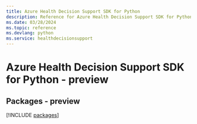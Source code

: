 ```yaml
---
title: Azure Health Decision Support SDK for Python
description: Reference for Azure Health Decision Support SDK for Python
ms.date: 03/28/2024
ms.topic: reference
ms.devlang: python
ms.service: healthdecisionsupport
---
```

# Azure Health Decision Support SDK for Python - preview
## Packages - preview
[!INCLUDE [packages](health-decision-support-index.md)]